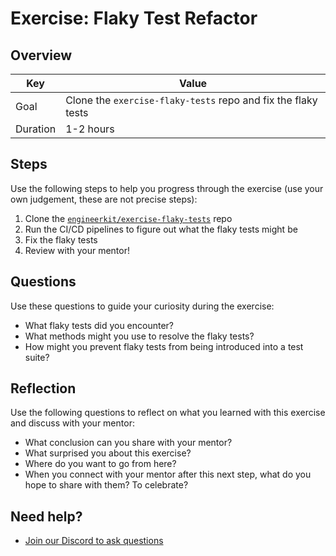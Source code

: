# Exercise: Flaky Test Refactor

## Overview

| Key | Value |
| --- | --- |
| Goal | Clone the `exercise-flaky-tests` repo and fix the flaky tests |
| Duration | 1-2 hours |


## Steps

Use the following steps to help you progress through the exercise (use your own judgement, these are not precise steps):

1. Clone the [`engineerkit/exercise-flaky-tests`](https://github.com/exercise-flaky-tests) repo
2. Run the CI/CD pipelines to figure out what the flaky tests might be
3. Fix the flaky tests
4. Review with your mentor!

## Questions

Use these questions to guide your curiosity during the exercise:

- What flaky tests did you encounter?
- What methods might you use to resolve the flaky tests?
- How might you prevent flaky tests from being introduced into a test suite?

## Reflection

Use the following questions to reflect on what you learned with this exercise and discuss with your mentor:

- What conclusion can you share with your mentor?
- What surprised you about this exercise?
- Where do you want to go from here?
- When you connect with your mentor after this next step, what do you hope to share with them? To celebrate? 

## Need help?

- [Join our Discord to ask questions](https://discord.gg/bDVYvG3Czd)
